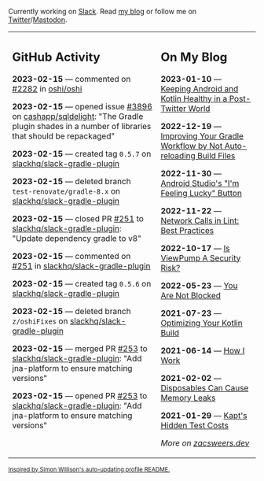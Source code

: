 Currently working on [Slack](https://slack.com/). Read [my blog](https://zacsweers.dev/) or follow me on [Twitter](https://twitter.com/ZacSweers)/[Mastodon](https://hachyderm.io/@ZacSweers).

<table><tr><td valign="top" width="60%">

## GitHub Activity
<!-- githubActivity starts -->
**2023-02-15** — commented on [#2282](https://github.com/oshi/oshi/issues/2282#issuecomment-1432511475) in [oshi/oshi](https://github.com/oshi/oshi)

**2023-02-15** — opened issue [#3896](https://github.com/cashapp/sqldelight/issues/3896) on [cashapp/sqldelight](https://github.com/cashapp/sqldelight): "The Gradle plugin shades in a number of libraries that should be repackaged"

**2023-02-15** — created tag `0.5.7` on [slackhq/slack-gradle-plugin](https://github.com/slackhq/slack-gradle-plugin)

**2023-02-15** — deleted branch `test-renovate/gradle-8.x` on [slackhq/slack-gradle-plugin](https://github.com/slackhq/slack-gradle-plugin)

**2023-02-15** — closed PR [#251](https://github.com/slackhq/slack-gradle-plugin/pull/251) to [slackhq/slack-gradle-plugin](https://github.com/slackhq/slack-gradle-plugin): "Update dependency gradle to v8"

**2023-02-15** — commented on [#251](https://github.com/slackhq/slack-gradle-plugin/pull/251#issuecomment-1432012650) in [slackhq/slack-gradle-plugin](https://github.com/slackhq/slack-gradle-plugin)

**2023-02-15** — created tag `0.5.6` on [slackhq/slack-gradle-plugin](https://github.com/slackhq/slack-gradle-plugin)

**2023-02-15** — deleted branch `z/oshiFixes` on [slackhq/slack-gradle-plugin](https://github.com/slackhq/slack-gradle-plugin)

**2023-02-15** — merged PR [#253](https://github.com/slackhq/slack-gradle-plugin/pull/253) to [slackhq/slack-gradle-plugin](https://github.com/slackhq/slack-gradle-plugin): "Add jna-platform to ensure matching versions"

**2023-02-15** — opened PR [#253](https://github.com/slackhq/slack-gradle-plugin/pull/253) to [slackhq/slack-gradle-plugin](https://github.com/slackhq/slack-gradle-plugin): "Add jna-platform to ensure matching versions"
<!-- githubActivity ends -->
</td><td valign="top" width="40%">

## On My Blog
<!-- blog starts -->
**2023-01-10** — [Keeping Android and Kotlin Healthy in a Post-Twitter World](https://www.zacsweers.dev/keeping-android-healthy/)

**2022-12-19** — [Improving Your Gradle Workflow by Not Auto-reloading Build Files](https://www.zacsweers.dev/improving-your-workflow-by-not-auto-reloading-build-files/)

**2022-11-30** — [Android Studio's "I'm Feeling Lucky" Button](https://www.zacsweers.dev/android-studios-im-feeling-lucky-button/)

**2022-11-22** — [Network Calls in Lint: Best Practices](https://www.zacsweers.dev/network-calls-in-lint-best-practices/)

**2022-10-17** — [Is ViewPump A Security Risk?](https://www.zacsweers.dev/is-viewpump-a-security-risk/)

**2022-05-23** — [You Are Not Blocked](https://www.zacsweers.dev/you-are-not-blocked/)

**2021-07-23** — [Optimizing Your Kotlin Build](https://www.zacsweers.dev/optimizing-your-kotlin-build/)

**2021-06-14** — [How I Work](https://www.zacsweers.dev/how-i-work/)

**2021-02-02** — [Disposables Can Cause Memory Leaks](https://www.zacsweers.dev/disposables-can-cause-memory-leaks/)

**2021-01-29** — [Kapt's Hidden Test Costs](https://www.zacsweers.dev/kapts-hidden-test-costs/)
<!-- blog ends -->
_More on [zacsweers.dev](https://zacsweers.dev/)_
</td></tr></table>

<sub><a href="https://simonwillison.net/2020/Jul/10/self-updating-profile-readme/">Inspired by Simon Willison's auto-updating profile README.</a></sub>